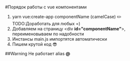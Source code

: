 #Порядок работы с vue компонентами
1. yarn vue:create-app componentName (camelCase) :pencil2: TODO:Доработать для любых =)
2. Добавляем на страницу <div **id="componentName"**></div>, переименовываем по надобности
3. Инстансы main.js импортятся автоматически
4. Пишем крутой код :sunglasses:

##Warning
Не работает alias **@**